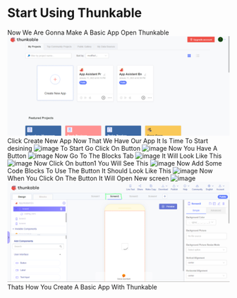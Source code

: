 # Start Using Thunkable
Now We Are Gonna Make A Basic App
Open Thunkable
![image](image_3.png)
Click Create New App
Now That We Have Our App It Is Time To Start desining 
 ![image](image_4.png)
 To Start Go Click On Button
 ![image](image_5.png)
 Now You Have A Button
 ![image](image_6.png)
 Now Go To The Blocks Tab
 ![image](image_7.png)
 It Will Look Like This
 ![image](image_8.png)
 Now Click On button1
 You Will See This
 ![image](image_9.png)
 Now Add Some Code Blocks To Use The Button It Should Look Like This
 ![image](image_10.png)
 Now When You Click On The Button It Will Open New screen
  ![image](image_6.png)
  ![image](image_11.png)
  Thats How You Create A Basic App With Thunkable
 